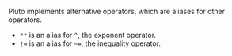 Pluto implements alternative operators, which are aliases for other operators.
- `**` is an alias for `^`, the exponent operator.
- `!=` is an alias for `~=`, the inequality operator.